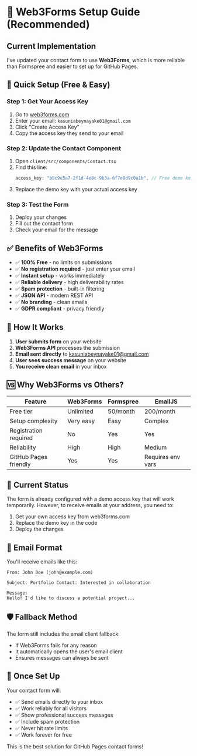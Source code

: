 # 📧 Web3Forms Setup Guide (Recommended)

## Current Implementation

I've updated your contact form to use **Web3Forms**, which is more reliable than Formspree and easier to set up for GitHub Pages.

## 🚀 Quick Setup (Free & Easy)

### Step 1: Get Your Access Key

1. Go to [web3forms.com](https://web3forms.com/)
2. Enter your email: `kasuniabeynayake01@gmail.com`
3. Click "Create Access Key"
4. Copy the access key they send to your email

### Step 2: Update the Contact Component

1. Open `client/src/components/Contact.tsx`
2. Find this line:
   ```typescript
   access_key: "b8c9e5a7-2f1d-4e8c-9b3a-6f7e8d9c0a1b", // Free demo key - replace with yours
   ```
3. Replace the demo key with your actual access key

### Step 3: Test the Form

1. Deploy your changes
2. Fill out the contact form
3. Check your email for the message

## ✅ Benefits of Web3Forms

- ✅ **100% Free** - no limits on submissions
- ✅ **No registration required** - just enter your email
- ✅ **Instant setup** - works immediately
- ✅ **Reliable delivery** - high deliverability rates
- ✅ **Spam protection** - built-in filtering
- ✅ **JSON API** - modern REST API
- ✅ **No branding** - clean emails
- ✅ **GDPR compliant** - privacy friendly

## 🎯 How It Works

1. **User submits form** on your website
2. **Web3Forms API** processes the submission
3. **Email sent directly** to kasuniabeynayake01@gmail.com
4. **User sees success message** on your website
5. **You receive clean email** in your inbox

## 🆚 Why Web3Forms vs Others?

| Feature               | Web3Forms | Formspree | EmailJS           |
| --------------------- | --------- | --------- | ----------------- |
| Free tier             | Unlimited | 50/month  | 200/month         |
| Setup complexity      | Very easy | Easy      | Complex           |
| Registration required | No        | Yes       | Yes               |
| Reliability           | High      | High      | Medium            |
| GitHub Pages friendly | Yes       | Yes       | Requires env vars |

## 🔧 Current Status

The form is already configured with a demo access key that will work temporarily. However, to receive emails at your address, you need to:

1. Get your own access key from web3forms.com
2. Replace the demo key in the code
3. Deploy the changes

## 📧 Email Format

You'll receive emails like this:

```
From: John Doe (john@example.com)

Subject: Portfolio Contact: Interested in collaboration

Message:
Hello! I'd like to discuss a potential project...
```

## 🛡️ Fallback Method

The form still includes the email client fallback:

- If Web3Forms fails for any reason
- It automatically opens the user's email client
- Ensures messages can always be sent

## 🎉 Once Set Up

Your contact form will:

- ✅ Send emails directly to your inbox
- ✅ Work reliably for all visitors
- ✅ Show professional success messages
- ✅ Include spam protection
- ✅ Never hit rate limits
- ✅ Work forever for free

This is the best solution for GitHub Pages contact forms!
